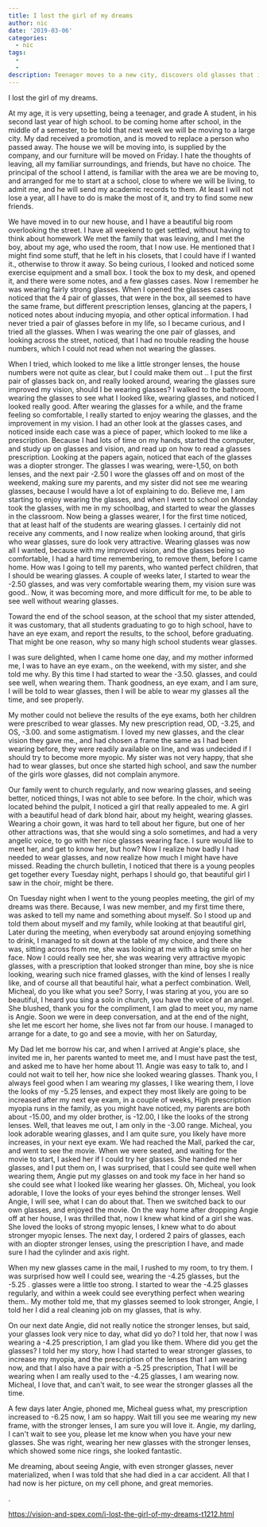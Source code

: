 ```yaml
---
title: I lost the girl of my dreams
author: nic
date: '2019-03-06'
categories:
  - nic
tags:
  - 
  - 
description: Teenager moves to a new city, discovers old glasses that improve his vision and change his life.
---
```

I lost the girl of my dreams.


At my age, it is very upsetting, being a teenager, and grade A student, in his second last year of high school. to be coming home after school, in the middle of a semester, to be told that next week we will be moving to a large city.
My dad received a promotion, and is moved to replace a person who passed away.
The house we will be moving into, is supplied by the company, and our furniture will be moved on Friday.
I hate the thoughts of leaving, all my familiar surroundings, and friends, but have no choice.
The principal of the school I attend, is familiar with the area we are be moving to, and arranged for me to start at a school, close to where we will be living, to admit me, and he will send my academic records to them.
At least I will not lose a year, all I have to do is make the most of it, and try to find some new friends.


We have moved in to our new house, and I have a beautiful big room overlooking the street.
I have all weekend to get settled, without having to think about homework 
We met the family that was leaving, and I met the boy, about my age, who used the room, that I now use.
He mentioned that I might find some stuff, that he left in his closets, that I could have if I wanted it., otherwise to throw it away.
So being curious, I looked and noticed some exercise equipment and a small box.
I took the box to my desk, and opened it, and there were some notes, and a few glasses cases.
Now I remember he was wearing fairly strong glasses.
When I opened the glasses cases noticed that the 4 pair of glasses, that were in the box, all seemed to have the same frame, but different prescription lenses, glancing at the papers, I noticed notes about inducing myopia, and other optical information.
I had never tried a pair of glasses before in my life, so I became curious, and I tried all the glasses.
When I was wearing the one pair of glasses, and looking across the street, noticed, that I had no trouble reading the house numbers, which I could not read when not wearing the glasses.


When I tried, which looked to me like a little stronger lenses, the house numbers were not quite as clear, but I could make them out ..
I put the first pair of glasses back on, and really looked around, wearing the glasses sure improved my vision, should I be wearing glasses?
I walked to the bathroom, wearing the glasses to see what I looked like, wearing glasses, and noticed I looked really good. 
After wearing the glasses for a while, and the frame feeling so comfortable, I really started to enjoy wearing the glasses, and the improvement in my vision.
I had an other look at the glasses cases, and noticed inside each case was a piece of paper, which looked to me like a prescription.
Because I had lots of time on my hands, started the computer, and study up on glasses and vision, and read up on how to read a glasses prescription.
Looking at the papers again, noticed that each of the glasses was a diopter stronger.
The glasses I was wearing, were-1,50, on both lenses, and the next pair -2.50
I wore the glasses off and on most of the weekend, making sure my parents, and my sister did not see me wearing glasses, because I would have a lot of explaining to do.
Believe me, I am starting to enjoy wearing the glasses, and when I went to school on Monday took the glasses, with me in my schoolbag, and started to wear the glasses in the classroom.
Now being a glasses wearer, I for the first time noticed, that at least half of the students are wearing glasses.
I certainly did not receive any comments, and I now realize when looking around, that girls who wear glasses, sure do look very attractive.
Wearing glasses was now all I wanted, because with my improved vision, and the glasses being so comfortable, I had a hard time remembering, to remove them, before I came home.
How was I going to tell my parents, who wanted perfect children, that I should be wearing glasses.
A couple of weeks later, I started to wear the -2.50 glasses, and was very comfortable wearing them, my vision sure was good..
Now, it was becoming more, and more difficult for me, to be able to see well without wearing glasses.


Toward the end of the school season, at the school that my sister attended, it was customary, that all students graduating to go to high school, have to have an eye exam, and report the results, to the school, before graduating.
That might be one reason, why so many high school students wear glasses.


I was sure delighted, when I came home one day, and my mother informed me, I was to have an eye exam., on the weekend, with my sister, and she told me why.
By this time I had started to wear the -3.50. glasses, and could see well, when wearing them.
Thank goodness, an eye exam, and I am sure, I will be told to wear glasses, then I will be able to wear my glasses all the time, and see properly.


My mother could not believe the results of the eye exams, both her children were prescribed to wear glasses.
My new prescription read, OD, -3.25, and OS, -3.00. and some astigmatism.
I loved my new glasses, and the clear vision they gave me., and had chosen a frame the same as I had been wearing before, they were readily available on line, and was undecided if I should try to become more myopic.
My sister was not very happy, that she had to wear glasses, but once she started high school, and saw the number of the girls wore glasses, did not complain anymore.


Our family went to church regularly, and now wearing glasses, and seeing better, noticed things, I was not able to see before.
In the choir, which was located behind the pulpit, I noticed a girl that really appealed to me.
A girl with a beautiful head of dark blond hair, about my height, wearing glasses.
Wearing a choir gown, it was hard to tell about her figure, but one of her other attractions was, that she would sing a solo sometimes, and had a very angelic voice, to go with her nice glasses wearing face.
I sure would like to meet her, and get to know her, but how?
Now I realize how badly I had needed to wear glasses, and now realize how much I might have have missed.
Reading the church bulletin, I noticed that there is a young peoples get together every Tuesday night, perhaps I should go, that beautiful girl I saw in the choir, might be there.


On Tuesday night when I went to the young peoples meeting, the girl of my dreams was there.
Because, I was new member, and my first time there, was asked to tell my name and something about myself.
So I stood up and told them about myself and my family, while looking at that beautiful girl,
Later during the meeting, when everybody sat around enjoying something to drink, I managed to sit down at the table of my choice, and there she was, sitting across from me, she was looking at me with a big smile on her face.
Now I could really see her, she was wearing very attractive myopic glasses, with a prescription that looked stronger than mine, boy she is nice looking, wearing such nice framed glasses, with the kind of lenses I really like, and of course all that beautiful hair, what a perfect combination.
Well, Micheal, do you like what you see?
Sorry, I was staring at you, you are so beautiful, I heard you sing a solo in church, you have the voice of an angel.
She blushed, thank you for the compliment, I am glad to meet you, my name is Angie.
Soon we were in deep conversation, and at the end of the night, she let me escort her home, she lives not far from our house.
I managed to arrange for a date, to go and see a movie, with her on Saturday,


My Dad let me borrow his car, and when I arrived at Angie's place, she invited me in, her parents wanted to meet me, and I must have past the test, and asked me to have her home about 11.
Angie was easy to talk to, and I could not wait to tell her, how nice she looked wearing glasses.
Thank you, I always feel good when I am wearing my glasses, I like wearing them, I love the looks of 
my -5.25 lenses, and expect they most likely are going to be increased after my next eye exam, in a couple of weeks,
High prescription myopia runs in the family, as you might have noticed, my parents are both about 
-15.00, and my older brother, is -12.00, I like the looks of the strong lenses.
Well, that leaves me out, I am only in the -3.00 range.
Micheal, you look adorable wearing glasses, and I am quite sure, you likely have more increases, in your next eye exam.
We had reached the Mall, parked the car, and went to see the movie.
When we were seated, and waiting for the movie to start, I asked her if I could try her glasses.
She handed me her glasses, and I put them on, I was surprised, that I could see quite well when wearing them, Angie put my glasses on and took my face in her hand so she could see what I looked like wearing her glasses.
Oh, Micheal, you look adorable, I love the looks of your eyes behind the stronger lenses.
Well Angie, I will see, what I can do about that.
Then we switched back to our own glasses, and enjoyed the movie.
On the way home after dropping Angie off at her house, I was thrilled that, now I knew what kind of a girl she was.
She loved the looks of strong myopic lenses, I knew what to do about stronger myopic lenses.
The next day, I ordered 2 pairs of glasses, each with an diopter stronger lenses, using the prescription I have, and made sure I had the cylinder and axis right.


When my new glasses came in the mail, I rushed to my room, to try them.
I was surprised how well I could see, wearing the -4.25 glasses, but the -5.25 . glasses were a little too strong. 
I started to wear the -4.25 glasses regularly, and within a week could see everything perfect when wearing them..
My mother told me, that my glasses seemed to look stronger, 
Angie, I told her I did a real cleaning job on my glasses, that is why.


On our next date Angie, did not really notice the stronger lenses, but said, your glasses look very nice to day, what did yo do?
I told her, that now I was wearing a -4.25 prescription, I am glad you like them.
Where did you get the glasses?
I told her my story, how I had started to wear stronger glasses, to increase my myopia, and the prescription of the lenses that I am wearing now, and that I also have a pair with a -5.25 prescription,
That I will be wearing when I am really used to the -4.25 glasses, I am wearing now.
Micheal, I love that, and can't wait, to see wear the stronger glasses all the time.


A few days later Angie, phoned me, Micheal guess what, my prescription increased to -6.25 now, I am so happy.
Wait till you see me wearing my new frame, with the stronger lenses, I am sure you will love it.
Angie, my darling, I can't wait to see you, please let me know when you have your new glasses.
She was right, wearing her new glasses with the stronger lenses, which showed some nice rings, she looked fantastic.


Me dreaming, about seeing Angie, with even stronger glasses, never materialized, when I was told that she had died in a car accident.
All that I had now is her picture, on my cell phone, and great memories.












.

https://vision-and-spex.com/i-lost-the-girl-of-my-dreams-t1212.html
